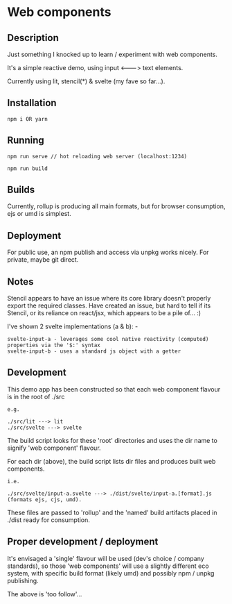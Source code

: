 Web components
==============

Description
-----------

Just something I knocked up to learn / experiment with web components.

It's a simple reactive demo, using input <---> text elements.

Currently using lit, stencil(*) & svelte (my fave so far...).

Installation
------------

```
npm i OR yarn
```

Running
-------

```
npm run serve // hot reloading web server (localhost:1234)

npm run build

```

Builds
------

Currently, rollup is producing all main formats, but for browser consumption, ejs or umd is simplest.

Deployment
----------
For public use, an npm publish and access via unpkg works nicely. For private, maybe git direct.

Notes
-----

Stencil appears to have an issue where its core library doesn't properly export the required classes.
Have created an issue, but hard to tell if its Stencil, or its reliance on react/jsx, which appears to be a pile of... :)

I've shown 2 svelte implementations (a & b): -

```
svelte-input-a - leverages some cool native reactivity (computed) properties via the '$:' syntax
svelte-input-b - uses a standard js object with a getter
```

Development
-----------

This demo app has been constructed so that each web component flavour is in the root of ./src

```
e.g.

./src/lit ---> lit
./src/svelte ---> svelte
```

The build script looks for these 'root' directories and uses the dir name to signify 'web component' flavour.

For each dir (above), the build script lists dir files and produces built web components.

```
i.e.

./src/svelte/input-a.svelte ---> ./dist/svelte/input-a.[format].js (formats ejs, cjs, umd).
```

These files are passed to 'rollup' and the 'named' build artifacts placed in ./dist ready for consumption.


Proper development /  deployment
--------------------------------

It's envisaged a 'single' flavour will be used (dev's choice / company standards), so those 'web components' will use
a slightly different eco system, with specific build format (likely umd) and possibly npm / unpkg publishing.

The above is 'too follow'...
